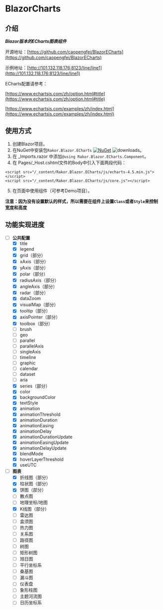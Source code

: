 # BlazorCharts

## 介绍

***Blazor版本的ECharts图表组件***

开源地址：[https://github.com/caopengfei/BlazorECharts](https://github.com/caopengfei/BlazorECharts)

示例地址：[http://101.132.118.176:8123/line/line1](http://101.132.118.176:8123/line/line1)

ECharts配置请参考：

[https://www.echartsjs.com/zh/option.html#title](https://www.echartsjs.com/zh/option.html#title)

[https://www.echartsjs.com/examples/zh/index.html](https://www.echartsjs.com/examples/zh/index.html)

## 使用方式
1. 创建Blazor项目。
2. 在NuGet中安装包`Rakor.Blazor.ECharts` [![NuGet](https://img.shields.io/nuget/v/Rakor.Blazor.ECharts.svg?style=flat-square&label=nuget)](https://www.nuget.org/packages/Rakor.Blazor.ECharts/) ![downloads](https://img.shields.io/nuget/dt/Rakor.Blazor.ECharts.svg)。
3. 在 _Imports.razor 中添加`@using Rakor.Blazor.ECharts.Component`。
4. 在 Pages/_Host.cshtml文件的Body中引入下面两段代码：
```
<script src="/_content/Rakor.Blazor.ECharts/js/echarts-4.5.min.js"></script>
<script src="/_content/Rakor.Blazor.ECharts/js/core.js"></script>
```
5. 在页面中使用组件（可参考Demo项目）。

**注意：因为没有设置默认的样式，所以需要在组件上设置`Class`或者`Style`来控制宽度和高度**

## 功能实现进度
- [ ] **公共配置**
  - [x] title
  - [x] legend
  - [x] grid（部分）
  - [x] xAxis（部分）
  - [x] yAxis（部分）
  - [x] polar（部分）
  - [x] radiusAxis（部分）
  - [x] angleAxis（部分）
  - [x] radar（部分）
  - [x] dataZoom
  - [x] visualMap（部分）
  - [x] tooltip（部分）
  - [x] axisPointer（部分）
  - [x] toolbox（部分）
  - [ ] brush
  - [ ] geo
  - [ ] parallel
  - [ ] parallelAxis
  - [ ] singleAxis
  - [ ] timeline
  - [ ] graphic
  - [ ] calendar
  - [ ] dataset
  - [ ] aria
  - [x] series（部分）
  - [x] color
  - [x] backgroundColor
  - [x] textStyle
  - [x] animation
  - [x] animationThreshold
  - [x] animationDuration
  - [x] animationEasing
  - [x] animationDelay
  - [x] animationDurationUpdate
  - [x] animationEasingUpdate
  - [x] animationDelayUpdate
  - [x] blendMode
  - [x] hoverLayerThreshold
  - [x] useUTC
- [ ] **图表**
  - [x] 折线图（部分）
  - [x] 柱状图（部分）
  - [x] 饼图（部分）
  - [ ] 散点图
  - [ ] 地理坐标/地图
  - [x] K线图（部分）
  - [ ] 雷达图
  - [ ] 盒须图
  - [ ] 热力图
  - [ ] 关系图
  - [ ] 路径图
  - [ ] 树图
  - [ ] 矩形树图
  - [ ] 旭日图
  - [ ] 平行坐标系
  - [ ] 桑基图
  - [ ] 漏斗图
  - [ ] 仪表盘
  - [ ] 象形柱图
  - [ ] 主题河流图
  - [ ] 日历坐标系
